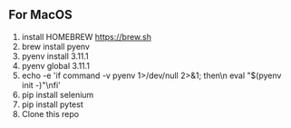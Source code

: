 For MacOS
-----------
1. install HOMEBREW 
<https://brew.sh> 
2. brew install pyenv 
3. pyenv install 3.11.1 
4. pyenv global 3.11.1  
5. echo -e 'if command -v pyenv 1>/dev/null 2>&1; then\n  eval "$(pyenv init -)"\nfi'
6. pip install selenium
7. pip install pytest
8. Clone this repo
